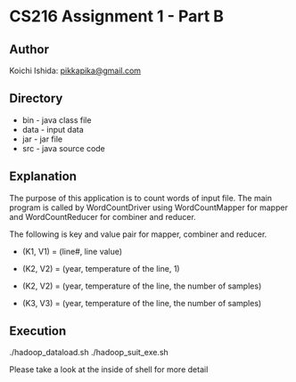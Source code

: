 # CS216 Assignment 1 - Part B

## Author
Koichi Ishida: pikkapika@gmail.com

## Directory
* bin - java class file 
* data - input data
* jar - jar file
* src - java source code

## Explanation
The purpose of this application is to count words of input file.
The main program is called by WordCountDriver using WordCountMapper for mapper and WordCountReducer for combiner and reducer. 

The following is key and value pair for mapper, combiner and reducer.

* (K1, V1) = (line#, line value)
* (K2, V2) = (year, temperature of the line, 1)

* (K2, V2) = (year, temperature of the line, the number of samples)
* (K3, V3) = (year, temperature of the line, the number of samples)

## Execution
./hadoop_dataload.sh
./hadoop_suit_exe.sh

Please take a look at the inside of shell for more detail

